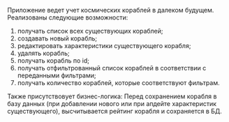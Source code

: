 Приложение ведет учет космических кораблей в
далеком будущем. Реализованы следующие
возможности:
1. получать список всех существующих кораблей;
2. создавать новый корабль;
3. редактировать характеристики существующего корабля;
4. удалять корабль;
5. получать корабль по id;
6. получать отфильтрованный список кораблей в соответствии с
переданными фильтрами;
7. получать количество кораблей, которые соответствуют фильтрам.

Также присутствовует бизнес-логика:
Перед сохранением корабля в базу данных (при добавлении нового или
при апдейте характеристик существующего), высчитывается
рейтинг корабля и сохраняется в БД.
